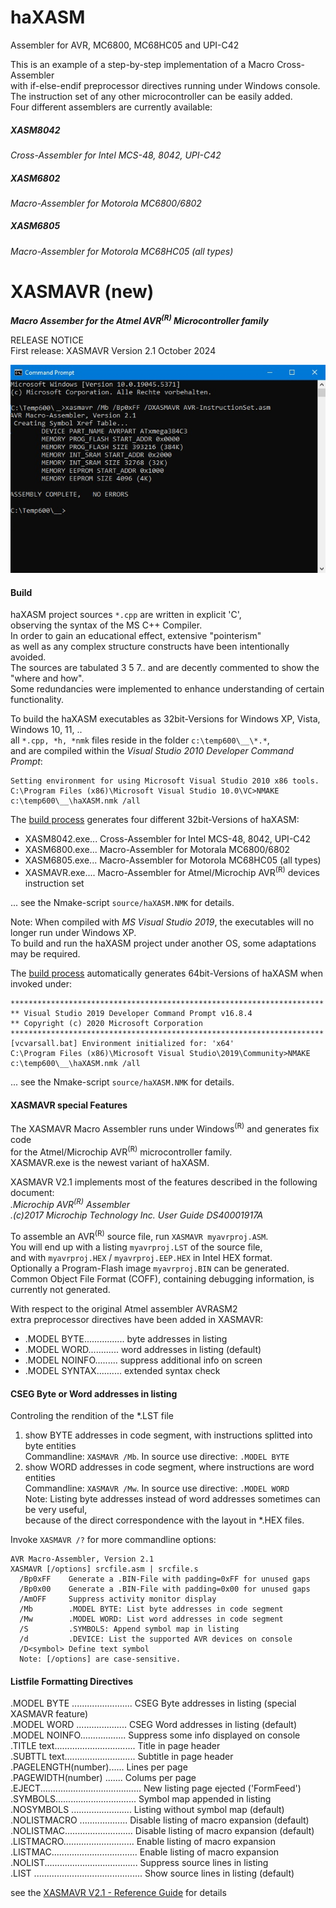 # haXASM

Assembler for AVR, MC6800, MC68HC05 and UPI-C42    

This is an example of a step-by-step implementation of a Macro Cross-Assembler  
with if-else-endif preprocessor directives running under Windows console.  
The instruction set of any other microcontroller can be easily added.            
Four different assemblers are currently available:

##### XASM8042

*Cross-Assembler for Intel MCS-48, 8042, UPI-C42*

##### XASM6802

*Macro-Assembler for Motorola MC6800/6802*

##### XASM6805

*Macro-Assembler for Motorola MC68HC05 (all types)*
 
# XASMAVR (new)

***Macro Assember for the Atmel AVR<sup>(R)</sup> Microcontroller family***  

RELEASE NOTICE  
First release: XASMAVR Version 2.1 October 2024

![screenshot](document/image/XASMAVR_01.jpg)  

#### Build
 
haXASM project sources `*.cpp` are written in explicit 'C',  
observing the syntax of the MS C++ Compiler.  
In order to gain an educational effect, extensive "pointerism"  
as well as any complex structure constructs have been intentionally avoided.  
The sources are tabulated 3 5 7.. and are decently commented to show the "where and how".   
Some redundancies were implemented to enhance understanding of certain functionality.    

To build the haXASM executables as 32bit-Versions for Windows XP, Vista, Windows 10, 11, ..   
all `*.cpp, *h, *nmk` files reside in the folder `c:\temp600\__\*.*`,   
and are compiled within the *Visual Studio 2010 Developer Command Prompt*:  

```bld32bit
Setting environment for using Microsoft Visual Studio 2010 x86 tools.      
C:\Program Files (x86)\Microsoft Visual Studio 10.0\VC>NMAKE c:\temp600\__\haXASM.nmk /all 
```

The [build process](document/build/VS2010build32.jpg) generates four different 32bit-Versions of haXASM:
-	XASM8042.exe... Cross-Assembler for Intel MCS-48, 8042, UPI-C42
-	XASM6800.exe... Macro-Assembler for Motorala MC6800/6802
-	XASM6805.exe... Macro-Assembler for Motorola MC68HC05 (all types)
-	XASMAVR.exe....  Macro-Assembler for Atmel/Microchip AVR<sup>(R)</sup> devices instruction set

... see the Nmake-script `source/haXASM.NMK` for details.

Note: When compiled with *MS Visual Studio 2019*, the executables will no longer run under Windows XP.  
      To build and run the haXASM project under another OS, some adaptations may be required.

The [build process](document/build/VS2010build64.jpg) automatically generates 64bit-Versions of haXASM when invoked under:

```bld64bit
**********************************************************************    
** Visual Studio 2019 Developer Command Prompt v16.8.4    
** Copyright (c) 2020 Microsoft Corporation    
**********************************************************************    
[vcvarsall.bat] Environment initialized for: 'x64'  
C:\Program Files (x86)\Microsoft Visual Studio\2019\Community>NMAKE c:\temp600\__\haXASM.nmk /all
```
... see the Nmake-script `source/haXASM.NMK` for details.

#### XASMAVR special Features

The XASMAVR Macro Assembler runs under Windows<sup>(R)</sup> and generates fix code  
for the Atmel/Microchip AVR<sup>(R)</sup> microcontroller family.  
XASMAVR.exe is the newest variant of haXASM.

XASMAVR V2.1 implements most of the features described in the following document:  
*.Microchip AVR<sup>(R)</sup> Assembler*  
*.(c)2017 Microchip Technology Inc. User Guide DS40001917A*

To assemble an AVR<sup>(R)</sup> source file, run `XASMAVR myavrproj.ASM`.  
You will end up with a listing `myavrproj.LST` of the source file,  
and with `myavrproj.HEX` / `myavrproj.EEP.HEX` in Intel HEX format.  
Optionally a Program-Flash image `myavrproj.BIN` can be generated.  
Common Object File Format (COFF), containing debugging information, is currently not generated.

With respect to the original Atmel assembler AVRASM2  
extra preprocessor directives have been added in XASMAVR:

- .MODEL BYTE................	byte addresses in listing  
- .MODEL WORD............     	word addresses in listing (default)  
- .MODEL NOINFO.........	suppress additional info on screen  
- .MODEL SYNTAX..........  	extended syntax check  

#### CSEG Byte or Word addresses in listing
Controling the rendition of the *.LST file
  1) show BYTE addresses in code segment, with instructions splitted into byte entities  
  Commandline: `XASMAVR /Mb`. In source use directive: `.MODEL BYTE`  
  2) show WORD addresses in code segment, where instructions are word entities  
  Commandline: `XASMAVR /Mw`. In source use directive: `.MODEL WORD`  
  Note: Listing byte addresses instead of word addresses sometimes can be very useful,  
        because of the direct correspondence with the layout in *.HEX files.  

Invoke `XASMAVR /?` for more commandline options:

``` hlp
AVR Macro-Assembler, Version 2.1  
XASMAVR [/options] srcfile.asm | srcfile.s  
  /Bp0xFF    Generate a .BIN-File with padding=0xFF for unused gaps  
  /Bp0x00    Generate a .BIN-File with padding=0x00 for unused gaps  
  /AmOFF     Suppress activity monitor display  
  /Mb        .MODEL BYTE: List byte addresses in code segment  
  /Mw        .MODEL WORD: List word addresses in code segment  
  /S         .SYMBOLS: Append symbol map in listing  
  /d         .DEVICE: List the supported AVR devices on console  
  /D<symbol> Define text symbol  
  Note: [/options] are case-sensitive.  
```

#### Listfile Formatting Directives
.MODEL BYTE ........................		CSEG Byte addresses in listing (special XASMAVR feature)  
.MODEL WORD ....................        	CSEG Word addresses in listing (default)  
.MODEL NOINFO..................     		Suppress some info displayed on console  
.TITLE text................................    	Title in page header  
.SUBTTL text............................       	Subtitle in page header  
.PAGELENGTH(number)......  			Lines per page   
.PAGEWIDTH(number) .......   			Colums per page  
.EJECT........................................      	New listing page ejected ('FormFeed')  
.SYMBOLS................................           	Symbol map appended in listing  
.NOSYMBOLS ........................          	Listing without symbol map (default)  
.NOLISTMACRO ...................         	Disable listing of macro expansion (default)  
.NOLISTMAC...........................         	Disable listing of macro expansion (default)  
.LISTMACRO............................          	Enable listing of macro expansion  
.LISTMAC..................................         	Enable listing of macro expansion  
.NOLIST.....................................	Suppress source lines in listing  
.LIST ...........................................	Show source lines in listing (default)  

see the [XASMAVR V2.1 - Reference Guide](XASMAVR%20V2.1%20-%20Reference%20Guide.pdf) for details




			    
